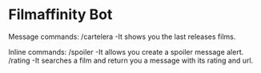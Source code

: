 # Filmaffinity Bot

Message commands:
/cartelera    -It shows you the last releases films.

Inline commands:
/spoiler <yourspoiler>    -It allows you create a spoiler message alert.
/rating <keyword>     -It searches a film and return you a message with its rating and url.

